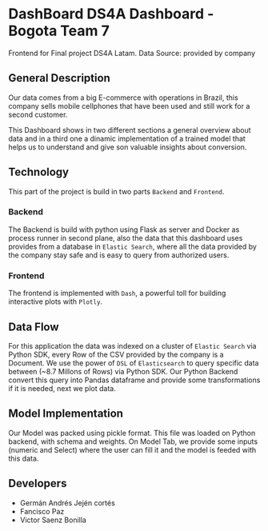 # DashBoard DS4A Dashboard - Bogota Team 7

Frontend for Final project DS4A Latam.
Data Source: provided by company

## General Description

Our data comes from a big E-commerce with operations in Brazil, this company sells mobile cellphones
that have been used and still work for a second customer.

This Dashboard shows in two different sections a general overview about data and in a third one a dinamic
implementation of a trained model that helps us to understand and give son valuable insights
about conversion.

## Technology

This part of the project is build in two parts `Backend` and `Frontend`.

### Backend

The Backend is build with python using Flask as server and Docker as process runner in second plane, 
also the data that this dashboard uses provides from a database in `Elastic Search`, where all the data provided
by the company stay safe and is easy to query from authorized users.

### Frontend

The frontend is implemented with `Dash`, a powerful toll for building interactive plots with `Plotly`.

## Data Flow

For this application the data was indexed on a cluster of `Elastic Search` via Python SDK, every Row of the CSV provided by the company 
is a Document. We use the power of `DSL` of `Elasticsearch` to query specific data between (~8.7 Millons of Rows) via Python SDK.
Our Python Backend convert this query into Pandas dataframe and provide some transformations if it is needed, next
we plot data.

## Model Implementation
Our Model was packed using pickle format. This file was loaded on Python backend, with schema and weights. On Model Tab,
we provide some inputs (numeric and Select) where the user can fill it and the model is feeded with this data.

## Developers
- Germán Andrés Jején cortés
- Fancisco Paz
- Victor Saenz Bonilla



